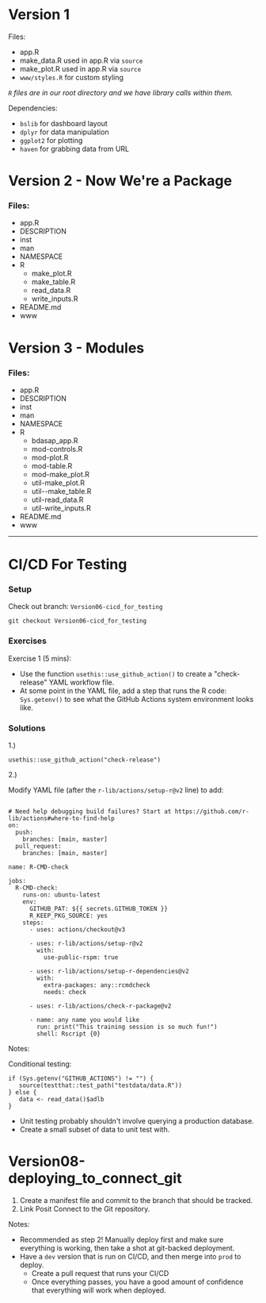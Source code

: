 # Version 1 

Files:
- app.R
- make_data.R used in app.R via `source`
- make_plot.R used in app.R via `source`
- `www/styles.R` for custom styling

*`R` files are in our root directory and we have library calls within them.*

Dependencies: 
- `bslib` for dashboard layout
- `dplyr` for data manipulation
- `ggplot2` for plotting
- `haven` for grabbing data from URL

# Version 2 - Now We're a Package

### Files:
* app.R
* DESCRIPTION
* inst
* man
* NAMESPACE
* R
  * make_plot.R
  * make_table.R
  * read_data.R
  * write_inputs.R
* README.md
* www

# Version 3 - Modules

### Files: 

* app.R
* DESCRIPTION
* inst
* man
* NAMESPACE
* R
  * bdasap_app.R
  * mod-controls.R
  * mod-plot.R
  * mod-table.R
  * mod-make_plot.R
  * util-make_plot.R
  * util--make_table.R
  * util-read_data.R
  * util-write_inputs.R
* README.md
* www

---

# CI/CD For Testing

### Setup

Check out branch: `Version06-cicd_for_testing`

```
git checkout Version06-cicd_for_testing
```

### Exercises

Exercise 1 (5 mins):

- Use the function `usethis::use_github_action()` to create a "check-release" YAML workflow file.
- At some point in the YAML file, add a step that runs the R code: `Sys.getenv()` to see what the GitHub Actions system environment looks like.


### Solutions

1.) 
```
usethis::use_github_action("check-release")
```

2.)

Modify YAML file (after the `r-lib/actions/setup-r@v2` line) to add:

```

# Need help debugging build failures? Start at https://github.com/r-lib/actions#where-to-find-help
on:
  push:
    branches: [main, master]
  pull_request:
    branches: [main, master]

name: R-CMD-check

jobs:
  R-CMD-check:
    runs-on: ubuntu-latest
    env:
      GITHUB_PAT: ${{ secrets.GITHUB_TOKEN }}
      R_KEEP_PKG_SOURCE: yes
    steps:
      - uses: actions/checkout@v3

      - uses: r-lib/actions/setup-r@v2
        with:
          use-public-rspm: true

      - uses: r-lib/actions/setup-r-dependencies@v2
        with:
          extra-packages: any::rcmdcheck
          needs: check

      - uses: r-lib/actions/check-r-package@v2

      - name: any name you would like
        run: print("This training session is so much fun!")
        shell: Rscript {0}

```

Notes:

Conditional testing: 

```
if (Sys.getenv("GITHUB_ACTIONS") != "") {
   source(testthat::test_path("testdata/data.R"))
} else {
   data <- read_data()$adlb
}
```
- Unit testing probably shouldn't involve querying a production database.
- Create a small subset of data to unit test with.


# Version08-deploying_to_connect_git

1. Create a manifest file and commit to the branch that should be tracked.
2. Link Posit Connect to the Git repository.

Notes:
- Recommended as step 2! Manually deploy first and make sure everything is working, then take a shot at git-backed deployment.
- Have a `dev` version that is run on CI/CD, and then merge into `prod` to deploy.
  - Create a pull request that runs your CI/CD
  - Once everything passes, you have a good amount of confidence that everything will work when deployed.

